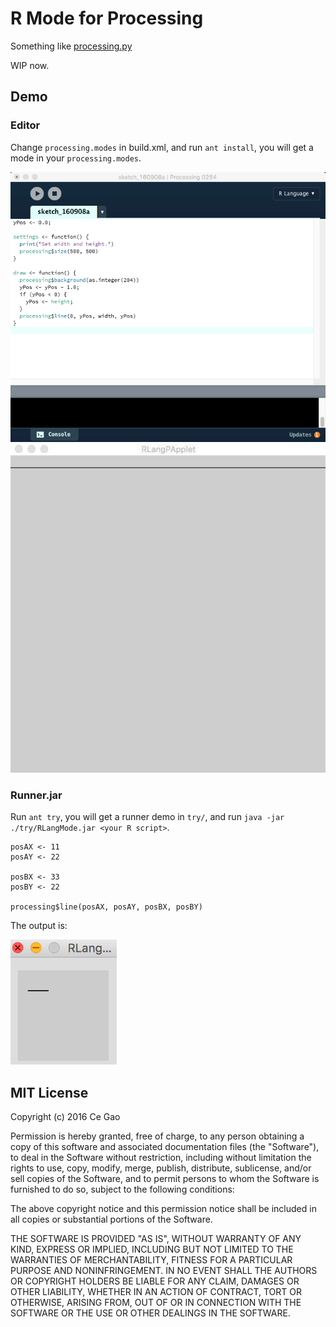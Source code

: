 # R Mode for Processing

Something like [processing.py](https://github.com/jdf/processing.py)

WIP now.

## Demo

### Editor

Change `processing.modes` in build.xml, and run `ant install`, you will get a mode in your `processing.modes`.

<img src="./docs/img/editor.png" width="600">

<img src="./docs/img/demo.gif" width="600">

### Runner.jar

Run `ant try`, you will get a runner demo in `try/`, and run `java -jar ./try/RLangMode.jar <your R script>`.

```
posAX <- 11
posAY <- 22

posBX <- 33
posBY <- 22

processing$line(posAX, posAY, posBX, posBY)
```

The output is:

<img src="./docs/img/demo.png" height="200">

## MIT License

Copyright (c) 2016 Ce Gao

Permission is hereby granted, free of charge, to any person obtaining a copy of this software and associated documentation files (the "Software"), to deal in the Software without restriction, including without limitation the rights to use, copy, modify, merge, publish, distribute, sublicense, and/or sell copies of the Software, and to permit persons to whom the Software is furnished to do so, subject to the following conditions:

The above copyright notice and this permission notice shall be included in all copies or substantial portions of the Software.

THE SOFTWARE IS PROVIDED "AS IS", WITHOUT WARRANTY OF ANY KIND, EXPRESS OR IMPLIED, INCLUDING BUT NOT LIMITED TO THE WARRANTIES OF MERCHANTABILITY, FITNESS FOR A PARTICULAR PURPOSE AND NONINFRINGEMENT. IN NO EVENT SHALL THE AUTHORS OR COPYRIGHT HOLDERS BE LIABLE FOR ANY CLAIM, DAMAGES OR OTHER LIABILITY, WHETHER IN AN ACTION OF CONTRACT, TORT OR OTHERWISE, ARISING FROM, OUT OF OR IN CONNECTION WITH THE SOFTWARE OR THE USE OR OTHER DEALINGS IN THE SOFTWARE.
